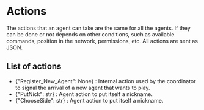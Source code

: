 # Actions

The actions that an agent can take are the same for all the agents. If they can be done or not depends on other conditions, such as available commands, position in the network, permissions, etc.
All actions are sent as JSON.

## List of actions
- {"Register_New_Agent": None} : Internal action used by the coordinator to signal the arrival of a new agent that wants to play.
- {"PutNick": str} : Agent action to put itself a nickname.
- {"ChooseSide": str} : Agent action to put itself a nickname.